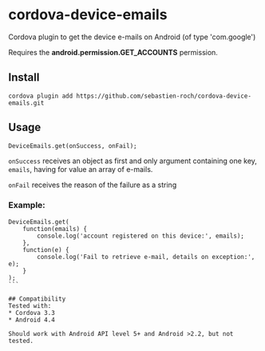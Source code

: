 cordova-device-emails
=====================

Cordova plugin to get the device e-mails on Android (of type 'com.google')

Requires the **android.permission.GET_ACCOUNTS** permission.

## Install
```
cordova plugin add https://github.com/sebastien-roch/cordova-device-emails.git
```

## Usage
```
DeviceEmails.get(onSuccess, onFail);
```
`onSuccess` receives an object as first and only argument containing one key, `emails`, having for value an array of e-mails.

`onFail` receives the reason of the failure as a string

### Example:
````
DeviceEmails.get(
	function(emails) {
		console.log('account registered on this device:', emails);
	},
    function(e) {
    	console.log('Fail to retrieve e-mail, details on exception:', e);
    }
);
```

## Compatibility
Tested with:
* Cordova 3.3
* Android 4.4

Should work with Android API level 5+ and Android >2.2, but not tested.
